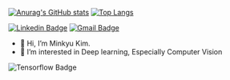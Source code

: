 [![Anurag's GitHub stats](https://github-readme-stats.vercel.app/api?username=MinkyuKim26)](https://github.com/anuraghazra/github-readme-stats) [![Top Langs](https://github-readme-stats.vercel.app/api/top-langs/?username=MinkyuKim26&layout=compact)](https://github.com/anuraghazra/github-readme-stats)

[![Linkedin Badge](https://img.shields.io/badge/-LinkedIn-blue?style=flat-square&logo=Linkedin&logoColor=white&link=https://www.linkedin.com/in/seong-yun-byeon-8183a8113/)](https://www.linkedin.com/in/민규-김-24a946188/) [![Gmail Badge](https://img.shields.io/badge/Gmail-d14836?style=flat-square&logo=Gmail&logoColor=white&link=mailto:minkyu4506@gmail.com)](mailto:snugyun01@gmail.com) 

- 👋 Hi, I’m Minkyu Kim.
- 👀 I’m interested in Deep learning, Especially Computer Vision

![Tensorflow Badge](https://api.accredible.com/v1/frontend/credential_website_embed_image/badge/28136518)
	
